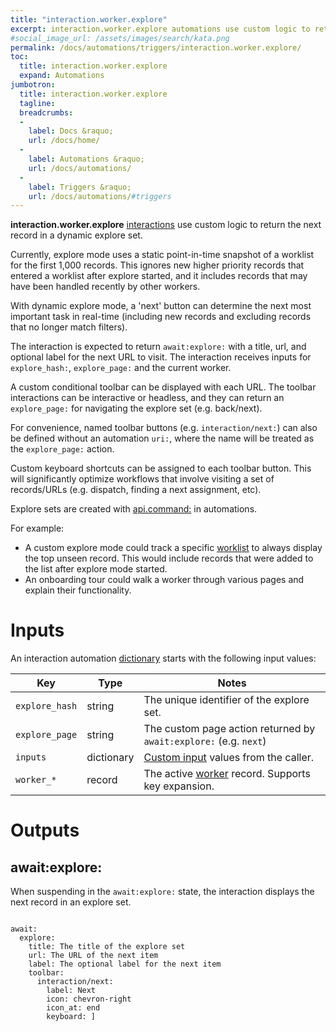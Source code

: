```yaml
---
title: "interaction.worker.explore"
excerpt: interaction.worker.explore automations use custom logic to return the next record in explore mode. 
#social_image_url: /assets/images/search/kata.png
permalink: /docs/automations/triggers/interaction.worker.explore/
toc:
  title: interaction.worker.explore
  expand: Automations
jumbotron:
  title: interaction.worker.explore
  tagline: 
  breadcrumbs:
  -
    label: Docs &raquo;
    url: /docs/home/
  -
    label: Automations &raquo;
    url: /docs/automations/
  -
    label: Triggers &raquo;
    url: /docs/automations/#triggers
---
```


**interaction.worker.explore** [interactions](/docs/interactions/) use custom logic to return the next record in a dynamic explore set.

Currently, explore mode uses a static point-in-time snapshot of a worklist for the first 1,000 records. This ignores new higher priority records that entered a worklist after explore started, and it includes records that may have been handled recently by other workers.

With dynamic explore mode, a 'next' button can determine the next most important task in real-time (including new records and excluding records that no longer match filters).

The interaction is expected to return `await:explore:` with a title, url, and optional label for the next URL to visit. The interaction receives inputs for `explore_hash:`, `explore_page:` and the current worker.

A custom conditional toolbar can be displayed with each URL. The toolbar interactions can be interactive or headless, and they can return an `explore_page:` for navigating the explore set  (e.g. back/next).

For convenience, named toolbar buttons (e.g. `interaction/next:`) can also be defined without an automation `uri:`, where the name will be treated as the `explore_page:` action.

Custom keyboard shortcuts can be assigned to each toolbar button. This will significantly optimize workflows that involve visiting a set of records/URLs (e.g. dispatch, finding a next assignment, etc).

Explore sets are created with [api.command:](/docs/automations/commands/api.command/) in automations.

For example:

* A custom explore mode could track a specific [worklist](/docs/worklists/) to always display the top unseen record. This would include records that were added to the list after explore mode started.
* An onboarding tour could walk a worker through various pages and explain their functionality.

# Inputs

An interaction automation [dictionary](/docs/automations/#dictionaries) starts with the following input values:

| Key            | Type       | Notes                                                                            |
|----------------|------------|----------------------------------------------------------------------------------|
| `explore_hash` | string     | The unique identifier of the explore set.                                        |
| `explore_page` | string     | The custom page action returned by `await:explore:` (e.g. `next`)                |
| `inputs`       | dictionary | [Custom input](/docs/automations/#inputs) values from the caller.                |
| `worker_*`     | record     | The active [worker](/docs/records/types/worker/) record. Supports key expansion. |

# Outputs

## await:explore:

When suspending in the `await:explore:` state, the interaction displays the next record in an explore set.

<pre>
<code class="language-cerb">
await:
  explore:
    title: The title of the explore set
    url: The URL of the next item
    label: The optional label for the next item
    toolbar:
      interaction/next:
        label: Next
        icon: chevron-right
        icon_at: end
        keyboard: ]
</code>
</pre>